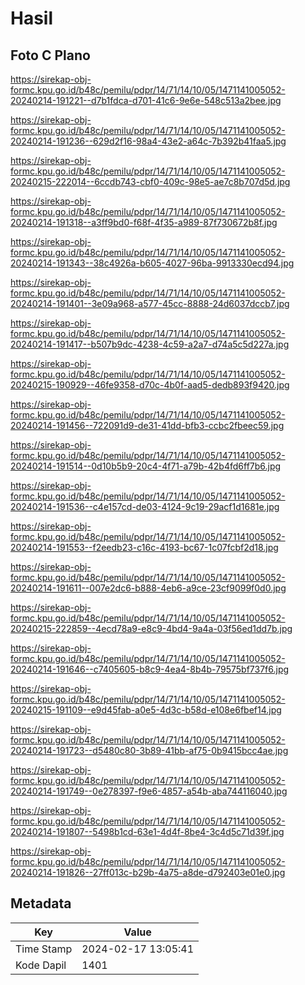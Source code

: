 # Hasil

## Foto C Plano

https://sirekap-obj-formc.kpu.go.id/b48c/pemilu/pdpr/14/71/14/10/05/1471141005052-20240214-191221--d7b1fdca-d701-41c6-9e6e-548c513a2bee.jpg

https://sirekap-obj-formc.kpu.go.id/b48c/pemilu/pdpr/14/71/14/10/05/1471141005052-20240214-191236--629d2f16-98a4-43e2-a64c-7b392b41faa5.jpg

https://sirekap-obj-formc.kpu.go.id/b48c/pemilu/pdpr/14/71/14/10/05/1471141005052-20240215-222014--6ccdb743-cbf0-409c-98e5-ae7c8b707d5d.jpg

https://sirekap-obj-formc.kpu.go.id/b48c/pemilu/pdpr/14/71/14/10/05/1471141005052-20240214-191318--a3ff9bd0-f68f-4f35-a989-87f730672b8f.jpg

https://sirekap-obj-formc.kpu.go.id/b48c/pemilu/pdpr/14/71/14/10/05/1471141005052-20240214-191343--38c4926a-b605-4027-96ba-9913330ecd94.jpg

https://sirekap-obj-formc.kpu.go.id/b48c/pemilu/pdpr/14/71/14/10/05/1471141005052-20240214-191401--3e09a968-a577-45cc-8888-24d6037dccb7.jpg

https://sirekap-obj-formc.kpu.go.id/b48c/pemilu/pdpr/14/71/14/10/05/1471141005052-20240214-191417--b507b9dc-4238-4c59-a2a7-d74a5c5d227a.jpg

https://sirekap-obj-formc.kpu.go.id/b48c/pemilu/pdpr/14/71/14/10/05/1471141005052-20240215-190929--46fe9358-d70c-4b0f-aad5-dedb893f9420.jpg

https://sirekap-obj-formc.kpu.go.id/b48c/pemilu/pdpr/14/71/14/10/05/1471141005052-20240214-191456--722091d9-de31-41dd-bfb3-ccbc2fbeec59.jpg

https://sirekap-obj-formc.kpu.go.id/b48c/pemilu/pdpr/14/71/14/10/05/1471141005052-20240214-191514--0d10b5b9-20c4-4f71-a79b-42b4fd6ff7b6.jpg

https://sirekap-obj-formc.kpu.go.id/b48c/pemilu/pdpr/14/71/14/10/05/1471141005052-20240214-191536--c4e157cd-de03-4124-9c19-29acf1d1681e.jpg

https://sirekap-obj-formc.kpu.go.id/b48c/pemilu/pdpr/14/71/14/10/05/1471141005052-20240214-191553--f2eedb23-c16c-4193-bc67-1c07fcbf2d18.jpg

https://sirekap-obj-formc.kpu.go.id/b48c/pemilu/pdpr/14/71/14/10/05/1471141005052-20240214-191611--007e2dc6-b888-4eb6-a9ce-23cf9099f0d0.jpg

https://sirekap-obj-formc.kpu.go.id/b48c/pemilu/pdpr/14/71/14/10/05/1471141005052-20240215-222859--4ecd78a9-e8c9-4bd4-9a4a-03f56ed1dd7b.jpg

https://sirekap-obj-formc.kpu.go.id/b48c/pemilu/pdpr/14/71/14/10/05/1471141005052-20240214-191646--c7405605-b8c9-4ea4-8b4b-79575bf737f6.jpg

https://sirekap-obj-formc.kpu.go.id/b48c/pemilu/pdpr/14/71/14/10/05/1471141005052-20240215-191109--e9d45fab-a0e5-4d3c-b58d-e108e6fbef14.jpg

https://sirekap-obj-formc.kpu.go.id/b48c/pemilu/pdpr/14/71/14/10/05/1471141005052-20240214-191723--d5480c80-3b89-41bb-af75-0b9415bcc4ae.jpg

https://sirekap-obj-formc.kpu.go.id/b48c/pemilu/pdpr/14/71/14/10/05/1471141005052-20240214-191749--0e278397-f9e6-4857-a54b-aba744116040.jpg

https://sirekap-obj-formc.kpu.go.id/b48c/pemilu/pdpr/14/71/14/10/05/1471141005052-20240214-191807--5498b1cd-63e1-4d4f-8be4-3c4d5c71d39f.jpg

https://sirekap-obj-formc.kpu.go.id/b48c/pemilu/pdpr/14/71/14/10/05/1471141005052-20240214-191826--27ff013c-b29b-4a75-a8de-d792403e01e0.jpg


## Metadata

| Key        | Value               |
| ---------- | ------------------- |
| Time Stamp | 2024-02-17 13:05:41 |
| Kode Dapil | 1401                |



